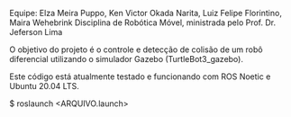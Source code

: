 Equipe: Elza Meira Puppo, Ken Victor Okada Narita, Luiz Felipe Florintino, Maira Wehebrink
Disciplina de Robótica Móvel, ministrada pelo Prof. Dr. Jeferson Lima



O objetivo do projeto é o controle e detecção de colisão de um robô diferencial utilizando o simulador Gazebo (TurtleBot3_gazebo).

Este código está atualmente testado e funcionando com ROS Noetic e Ubuntu 20.04 LTS.

$ roslaunch <PACOTE> <ARQUIVO.launch>
